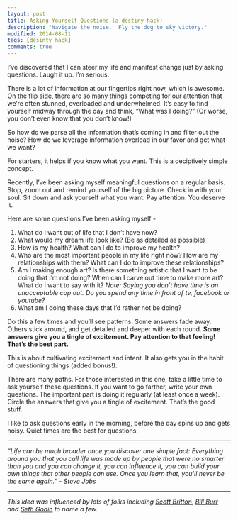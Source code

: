 ```yaml
---
layout: post
title: Asking Yourself Questions (a destiny hack)
description: "Navigate the noise.  Fly the dog to sky victory."
modified: 2014-08-11
tags: [desinty hack]
comments: true
---
```


I’ve discovered that I can steer my life and manifest change just by asking questions.  Laugh it up.  I’m serious.

There is a lot of information at our fingertips right now, which is awesome.  On the flip side, there are so many things competing for our attention that we’re often stunned, overloaded and underwhelmed.  It’s easy to find yourself midway through the day and think, “What was I doing?” (Or worse, you don’t even know that you don’t know!)

So how do we parse all the information that’s coming in and filter out the noise?  How do we leverage information overload in our favor and get what we want?

For starters, it helps if you know what you want. This is a deciptively simple concept.

Recently, I’ve been asking myself meaningful questions on a regular basis.  Stop, zoom out and remind yourself of the big picture.  Check in with your soul.  Sit down and ask yourself what you want.  Pay attention.  You deserve it.                                                                                                                                   

Here are some questions I’ve been asking myself -

1.  What do I want out of life that I don’t have now?
2.  What would my dream life look like?  (Be as detailed as possible)
3.  How is my health?  What can I do to improve my health?
4.  Who are the most important people in my life right now?  How are my relationships with them?  What can I do to improve these relationships?
5.  Am I making enough art?  Is there something artistic that I want to be doing that I’m not doing?  When can I carve out time to make more art?  What do I want to say with it?  *Note: Saying you don’t have time is an unacceptable cop out.  Do you spend any time in front of tv, facebook or youtube?*
6.  What am I doing these days that I’d rather not be doing?

Do this a few times and you’ll see patterns.  Some answers fade away.  Others stick around, and get detailed and deeper with each round.  **Some answers give you a tingle of excitement.  Pay attention to that feeling!  That’s the best part.**

This is about cultivating excitement and intent.  It also gets you in the habit of questioning things (added bonus!).

There are many paths.  For those interested in this one, take a little time to ask yourself these questions.  If you want to go farther, write your own questions.  The important part is doing it regularly (at least once a week).  Circle the answers that give you a tingle of excitement.  That’s the good stuff.

I like to ask questions early in the morning, before the day spins up and gets noisy.  Quiet times are the best for questions.

---

*“Life can be much broader once you discover one simple fact: Everything around you that you call life was made up by people that were no smarter than you and you can change it, you can influence it, you can build your own things that other people can use.   Once you learn that, you'll never be the same again.” - Steve Jobs*

---

*This idea was influenced by lots of folks including [Scott Britton](http://life-longlearner.com/), [Bill Burr](http://www.billburr.com/) and [Seth Godin](http://www.sethgodin.com/sg/) to name a few.*
